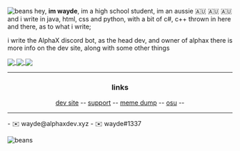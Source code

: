 ![beans](https://ok.osuhow.wtf/ez.png)
hey, **im wayde**, im a high school student, im an aussie 🇦🇺 🇦🇺 🇦🇺 and i write in java, html, css and python, with a bit of c#, c++ thrown in here and there, as to what i write;

i write the AlphaX discord bot, as the head dev, and owner of alphax there is more info on the dev site, along with some other things

<a align="center" href="https://github.com/anuraghazra/github-readme-stats">
  <img align="center" src="https://github-readme-stats.vercel.app/api?username=waydealphax&hide=contribs,prs&theme=synthwave&show_icons=true" />
  <img align="center" src="https://github-readme-stats.vercel.app/api/top-langs/?username=waydealphax&layout=compact&theme=synthwave&count_private=true" />
  <img align="center" src="https://github-readme-stats.vercel.app/api/pin/?username=waydealphax&repo=PiBot&theme=synthwave" />
</a>
<hr>
<h3 align="center">links</h3>
<p align="center">
  <a href="https://bot.alphaxdev.xyz/">dev site</a> --
  <a href="https://bot.alphaxdev.xyz/support">support</a> --
  <a href="https://shitposting.im-wayde.xyz">meme dump</a> --
  <a href="https://osu.ppy.sh/users/-wayde-">osu</a> --
</p>

<hr>
- ✉️ wayde@alphaxdev.xyz
- ✉️ wayde#1337

![beans](https://ok.osuhow.wtf/ez.png)
